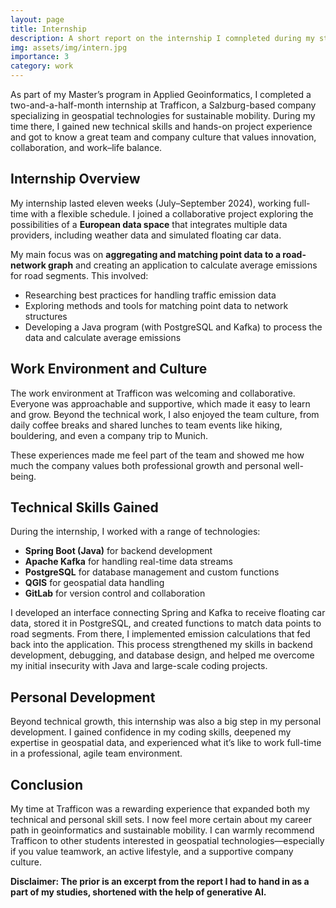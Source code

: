 ```yaml
---
layout: page
title: Internship
description: A short report on the internship I comnpleted during my studies
img: assets/img/intern.jpg
importance: 3
category: work
---
```

As part of my Master’s program in Applied Geoinformatics, I completed a two-and-a-half-month internship at Trafficon, a Salzburg-based company specializing in geospatial technologies for sustainable mobility. During my time there, I gained new technical skills and hands-on project experience and got to know a great team and company culture that values innovation, collaboration, and work–life balance.


## Internship Overview  
My internship lasted eleven weeks (July–September 2024), working full-time with a flexible schedule. I joined a collaborative project exploring the possibilities of a **European data space** that integrates multiple data providers, including weather data and simulated floating car data.  

My main focus was on **aggregating and matching point data to a road-network graph** and creating an application to calculate average emissions for road segments. This involved:  
- Researching best practices for handling traffic emission data  
- Exploring methods and tools for matching point data to network structures  
- Developing a Java program (with PostgreSQL and Kafka) to process the data and calculate average emissions  


## Work Environment and Culture  
The work environment at Trafficon was welcoming and collaborative. Everyone was approachable and supportive, which made it easy to learn and grow. Beyond the technical work, I also enjoyed the team culture, from daily coffee breaks and shared lunches to team events like hiking, bouldering, and even a company trip to Munich.  

These experiences made me feel part of the team and showed me how much the company values both professional growth and personal well-being.  

## Technical Skills Gained  
During the internship, I worked with a range of technologies:  
- **Spring Boot (Java)** for backend development  
- **Apache Kafka** for handling real-time data streams  
- **PostgreSQL** for database management and custom functions  
- **QGIS** for geospatial data handling  
- **GitLab** for version control and collaboration  

I developed an interface connecting Spring and Kafka to receive floating car data, stored it in PostgreSQL, and created functions to match data points to road segments. From there, I implemented emission calculations that fed back into the application.  This process strengthened my skills in backend development, debugging, and database design, and helped me overcome my initial insecurity with Java and large-scale coding projects.  


## Personal Development  
Beyond technical growth, this internship was also a big step in my personal development. I gained confidence in my coding skills, deepened my expertise in geospatial data, and experienced what it’s like to work full-time in a professional, agile team environment.  


## Conclusion  
My time at Trafficon was a rewarding experience that expanded both my technical and personal skill sets. I now feel more certain about my career path in geoinformatics and sustainable mobility.  I can warmly recommend Trafficon to other students interested in geospatial technologies—especially if you value teamwork, an active lifestyle, and a supportive company culture. 

**Disclaimer: The prior is an excerpt from the report I had to hand in as a part of my studies, shortened with the help of generative AI.**